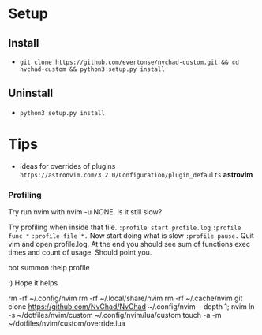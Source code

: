 # Setup
## Install
- `git clone https://github.com/evertonse/nvchad-custom.git && cd nvchad-custom && python3 setup.py install`
## Uninstall 
- `python3 setup.py install`

# Tips
- ideas for overrides of plugins ``https://astronvim.com/3.2.0/Configuration/plugin_defaults`` **astrovim**

### Profiling
Try run nvim with nvim -u NONE. Is it still slow?

Try profiling when inside that file.
``:profile start profile.log``
``:profile func *``
``:profile file *.``
Now start doing what is slow
``:profile pause.``
Quit vim and open profile.log.
At the end you should see sum of functions exec times and count of usage. Should point you.

bot summon :help profile

:) Hope it helps

rm -rf ~/.config/nvim
rm -rf ~/.local/share/nvim
rm -rf ~/.cache/nvim
git clone https://github.com/NvChad/NvChad ~/.config/nvim --depth 1; nvim
ln -s ~/dotfiles/nvim/custom ~/.config/nvim/lua/custom
touch -a -m ~/dotfiles/nvim/custom/override.lua
